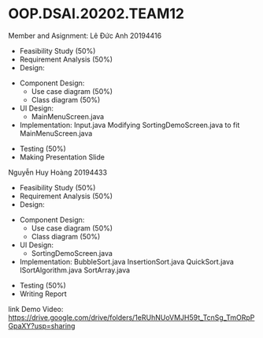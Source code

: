 # OOP.DSAI.20202.TEAM12
Member and Asignment:
Lê Đức Anh 20194416 
- Feasibility Study (50%)
- Requirement Analysis (50%)
- Design:
 + Component Design:
    - Use case diagram (50%)
    - Class diagram (50%)
 + UI Design:
    - MainMenuScreen.java
 + Implementation:
    Input.java
    Modifying SortingDemoScreen.java to fit MainMenuScreen.java
- Testing (50%) 
- Making Presentation Slide

Nguyễn Huy Hoàng 20194433
- Feasibility Study (50%)
- Requirement Analysis (50%)
- Design:
 + Component Design:
    - Use case diagram (50%)
    - Class diagram (50%)
 + UI Design:
    - SortingDemoScreen.java
 + Implementation:
    BubbleSort.java
    InsertionSort.java
    QuickSort.java
    ISortAlgorithm.java
    SortArray.java
- Testing (50%) 
- Writing Report






link Demo Video: https://drive.google.com/drive/folders/1eRUhNUoVMJH59t_TcnSg_TmORpPGpaXY?usp=sharing
